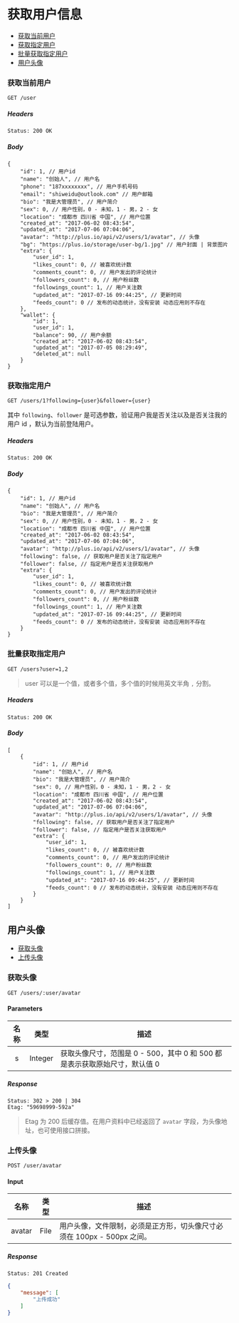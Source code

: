 # 获取用户信息
    
- [获取当前用户](#获取当前用户)
- [获取指定用户](#获取指定用户)
- [批量获取指定用户](#批量获取指定用户)
- [用户头像](#用户头像)

### 获取当前用户

```
GET /user
```

##### Headers

```
Status: 200 OK
```

##### Body

```json5
{
    "id": 1, // 用户id
    "name": "创始人", // 用户名
    "phone": "187xxxxxxxx", // 用户手机号码
    "email": "shiweidu@outlook.com" // 用户邮箱
    "bio": "我是大管理员", // 用户简介
    "sex": 0, // 用户性别，0 - 未知，1 - 男，2 - 女
    "location": "成都市 四川省 中国", // 用户位置
    "created_at": "2017-06-02 08:43:54",
    "updated_at": "2017-07-06 07:04:06",
    "avatar": "http://plus.io/api/v2/users/1/avatar", // 头像
    "bg": "https://plus.io/storage/user-bg/1.jpg" // 用户封面 | 背景图片
    "extra": {
        "user_id": 1,
        "likes_count": 0, // 被喜欢统计数
        "comments_count": 0, // 用户发出的评论统计
        "followers_count": 0, // 用户粉丝数
        "followings_count": 1, // 用户关注数
        "updated_at": "2017-07-16 09:44:25", // 更新时间
        "feeds_count": 0 // 发布的动态统计，没有安装 动态应用则不存在
    },
    "wallet": {
        "id": 1,
        "user_id": 1,
        "balance": 90, // 用户余额
        "created_at": "2017-06-02 08:43:54",
        "updated_at": "2017-07-05 08:29:49",
        "deleted_at": null
    }
}
```

### 获取指定用户

```
GET /users/1?following={user}&follower={user}
```

其中 `following`、`follower` 是可选参数，验证用户我是否关注以及是否关注我的用户 id ，默认为当前登陆用户。

##### Headers

```
Status: 200 OK
```

##### Body

```json5
{
    "id": 1, // 用户id
    "name": "创始人", // 用户名
    "bio": "我是大管理员", // 用户简介
    "sex": 0, // 用户性别，0 - 未知，1 - 男，2 - 女
    "location": "成都市 四川省 中国", // 用户位置
    "created_at": "2017-06-02 08:43:54",
    "updated_at": "2017-07-06 07:04:06",
    "avatar": "http://plus.io/api/v2/users/1/avatar", // 头像
    "following": false, // 获取用户是否关注了指定用户
    "follower": false, // 指定用户是否关注获取用户
    "extra": {
        "user_id": 1,
        "likes_count": 0, // 被喜欢统计数
        "comments_count": 0, // 用户发出的评论统计
        "followers_count": 0, // 用户粉丝数
        "followings_count": 1, // 用户关注数
        "updated_at": "2017-07-16 09:44:25", // 更新时间
        "feeds_count": 0 // 发布的动态统计，没有安装 动态应用则不存在
    }
}
```

### 批量获取指定用户

```
GET /users?user=1,2
```

> user 可以是一个值，或者多个值，多个值的时候用英文半角 `,` 分割。

##### Headers

```
Status: 200 OK
```

##### Body

```json5
[
    {
        "id": 1, // 用户id
        "name": "创始人", // 用户名
        "bio": "我是大管理员", // 用户简介
        "sex": 0, // 用户性别，0 - 未知，1 - 男，2 - 女
        "location": "成都市 四川省 中国", // 用户位置
        "created_at": "2017-06-02 08:43:54",
        "updated_at": "2017-07-06 07:04:06",
        "avatar": "http://plus.io/api/v2/users/1/avatar", // 头像
        "following": false, // 获取用户是否关注了指定用户
        "follower": false, // 指定用户是否关注获取用户
        "extra": {
            "user_id": 1,
            "likes_count": 0, // 被喜欢统计数
            "comments_count": 0, // 用户发出的评论统计
            "followers_count": 0, // 用户粉丝数
            "followings_count": 1, // 用户关注数
            "updated_at": "2017-07-16 09:44:25", // 更新时间
            "feeds_count": 0 // 发布的动态统计，没有安装 动态应用则不存在
        }
    }
]
```

## 用户头像

- [获取头像](#获取头像)
- [上传头像](#上传头像)

### 获取头像

```
GET /users/:user/avatar
```

#### Parameters

| 名称 | 类型 | 描述 |
|:----:|:----:|----|
| s | Integer | 获取头像尺寸，范围是 0 - 500，其中 0 和 500 都是表示获取原始尺寸，默认值 0 |

##### Response

```
Status: 302 > 200 | 304
Etag: "59698999-592a"
```
> Etag 为 200 后缓存值。在用户资料中已经返回了 `avatar` 字段，为头像地址，也可使用接口拼接。

### 上传头像

```
POST /user/avatar
```

#### Input

| 名称 | 类型 | 描述 |
|:----:|:----:|----|
| avatar | File | 用户头像，文件限制，必须是正方形，切头像尺寸必须在 100px - 500px 之间。

##### Response

```
Status: 201 Created
```

```json
{
    "message": [
        "上传成功"
    ]
}
```

